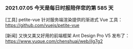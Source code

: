 ### 2021.07.05 今天是每日时报陪伴您的第 585 天

[工具] petite-vue 针对服务端渲染提供的渐进式 Vue 工具：<https://github.com/vuejs/petite-vue>

[新闻] 又快又美又好用的前端框架 Ant Design Pro V5 发布了：<https://www.yuque.com/chenshuai/web/ilg7g2>
